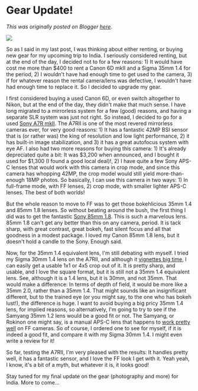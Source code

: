 # Gear Update!

*This was originally posted on Blogger [here](https://photopensieve.blogspot.com/2018/09/gear-update.html)*.

![](https://blogger.googleusercontent.com/img/b/R29vZ2xl/AVvXsEjPy5QohLY3Nivuv2nsySk0ny2kTzDATxXgH3F0CTs5E3YMXhQuRo7EwVJDabqYvzYtAUQnpDrTS_bHne277hlCHtxlbLDEeagDI5NqThW00LLc_lnsZyc_meCYSyM1ifQWaJoPNnjSrvjG/s640/Screen+Shot+2018-09-30+at+9.51.53+PM.png)

So as I said in my last post, I was thinking about either renting, or buying new gear for my upcoming trip to India. I seriously considered renting, but at the end of the day, I decided not to for a few reasons: 1) It would have cost me more than \$400 to rent a Canon 6D mkII and a Sigma 35mm 1.4 for the period, 2) I wouldn't have had enough time to get used to the camera, 3) if for whatever reason the rental camera/lens was defective, I wouldn't have had enough time to replace it. So I decided to upgrade my gear.

I first considered buying a used Canon 6D, or even switch altogether to Nikon, but at the end of the day, they didn't make that much sense. I have long migrated to a mirrorless system for a few (good) reasons, and having a separate SLR system was just not right. So instead, I decided to go for a used [Sony A7R mkII](https://www.dpreview.com/reviews/sony-alpha-7r-ii). The A7RII is one of the most revered mirrorless cameras ever, for very good reasons: 1) It has a fantastic 42MP BSI sensor that is (or rather was) the king of resolution and low light performance, 2) it has built-in image stabilization, and 3) it has a great autofocus system with eye AF. I also had two more reasons for buying this camera: 1) It's already depreciated quite a bit: It was \$3,200 when announced, and I bought it used for \$1,300 (I found a good local deal)!, 2) I have quite a few Sony APS-C lenses that would work with this camera in crop mode, and since this camera has whopping 42MP, the crop model would still yield more-than-enough 18MP photos. So basically, I can use this camera in two ways: 1) In full-frame mode, with FF lenses, 2) crop mode, with smaller lighter APS-C lenses. The best of both worlds!

But the whole reason to move to FF was to get those bokehlicious 35mm 1.4 and 85mm 1.8 lenses. So without beating around the bush, the first thing I did was to get the fantastic [Sony 85mm 1.8](https://www.dxomark.com/sony-fe-85mm-f1-8-lens-review-excellent-choice/). This is such a marvelous lens. 85mm 1.8 can't get any better than this on any camera, period. It is tack sharp, with great contrast, great bokeh, fast silent focus and all that goodness in a modest package. I loved my Canon 85mm 1.8 lens, but it doesn't hold a candle to the Sony. Enough said.

Now, for the 35mm 1.4 equivalent lens, I'm still debating with myself. I tried my Sigma 30mm 1.4 lens on the A7RII, and although it [vignettes big time](https://www.youtube.com/watch?v=F5echPTFQxw\&vl), I can easily get a usable 1x1 or 4x5 crop out of it. It is pretty sharp, and usable, and I love the square format, but it is still not a 35mm 1.4 equivalent lens. See, although it is a 1.4 lens, but it is 30mm, and not 35mm. That would make a difference: In terms of depth of field, it would be more like a 35mm 2.0, rather than a 35mm 1.4. That might sounds like an insignificant different, but to the trained eye (or you might say, to the one who has bokeh lust!), the difference is huge. I want to avoid buying a big pricy 35mm 1.4 lens, for implied reasons, so alternatively, I'm going to try to see if the Samyang 35mm 1.2 lens would be a good fit or not. The Samyang, or Rokinon one might say, is a manual APS-C lens that happens to [work pretty well](https://www.flickr.com/photos/simbon4o/sets/72157682052435930) on FF cameras. So of course, I ordered one to see for myself, if it is indeed a good fit, and compare it with my Sigma 30mm 1.4. I might even write a review for it!

So far, testing the A7RII, I'm very pleased with the results: It handles pretty well, it has a fantastic sensor, and I love the FF look I get with it. Yeah yeah, I know, it's a bit of a myth, but whatever it is, it looks good!

Stay tuned for my final update on the gear (photography and more) for India. More to come...